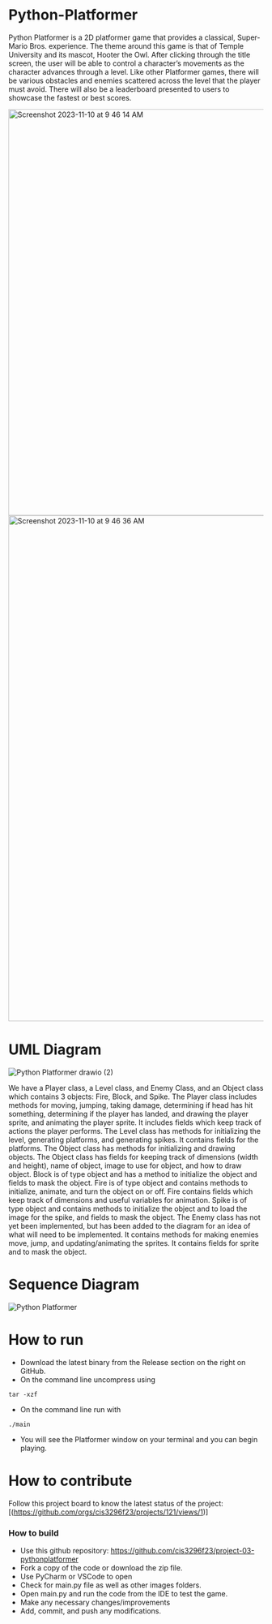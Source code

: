 # Python-Platformer
Python Platformer is a 2D platformer game that provides a classical, Super-Mario Bros. experience. The theme around this game is that of Temple University and its mascot, Hooter the Owl.  After clicking through the title screen, the user will be able to control a character’s movements as the character advances through a level. Like other Platformer games, there will be various obstacles and enemies scattered across the level that the player must avoid. There will also be a leaderboard presented to users to showcase the fastest or best scores.

<img width="801" alt="Screenshot 2023-11-10 at 9 46 14 AM" src="https://github.com/cis3296f23/project-03-pythonplatformer/assets/90412421/8e617e21-af45-4c4e-85c5-e7167fa2d6c1">
<img width="997" alt="Screenshot 2023-11-10 at 9 46 36 AM" src="https://github.com/cis3296f23/project-03-pythonplatformer/assets/90412421/fd3bebbb-aff8-4fd9-bfa6-0c1aaef8179f">

# UML Diagram
![Python Platformer drawio (2)](https://github.com/cis3296f23/project-03-pythonplatformer/assets/111991851/f95d3487-721a-4222-b719-976273abe95f)


We have a Player class, a Level class, and Enemy Class, and an Object class which contains 3 objects: Fire, Block, and Spike. The Player class includes methods for moving, jumping, taking damage, determining if head has hit something, determining if the player has landed, and drawing the player sprite, and animating the player sprite. It includes fields which keep track of actions the player performs. The Level class has methods for initializing the level, generating platforms, and generating spikes. It contains fields for the platforms. The Object class has methods for initializing and drawing objects. The Object class has fields for keeping track of dimensions (width and height), name of object, image to use for object, and how to draw object. Block is of type object and has a method to initialize the object and fields to mask the object. Fire is of type object and contains methods to initialize, animate, and turn the object on or off. Fire contains fields which keep track of dimensions and useful variables for animation. Spike is of type object and contains methods to initialize the object and to load the image for the spike, and fields to mask the object. The Enemy class has not yet been implemented, but has been added to the diagram for an idea of what will need to be implemented. It contains methods for making enemies move, jump, and updating/animating the sprites. It contains fields for sprite and to mask the object.

# Sequence Diagram
![Python Platformer](https://github.com/cis3296f23/project-03-pythonplatformer/assets/111991851/6a489f3b-489b-4bf9-b902-cebe15294be4)




# How to run
- Download the latest binary from the Release section on the right on GitHub.  
- On the command line uncompress using
```
tar -xzf  
```
- On the command line run with
```
./main
```
- You will see the Platformer window on your terminal and you can begin playing.

# How to contribute
Follow this project board to know the latest status of the project: [(https://github.com/orgs/cis3296f23/projects/121/views/1)]

### How to build
- Use this github repository: https://github.com/cis3296f23/project-03-pythonplatformer
- Fork a copy of the code or download the zip file.  
- Use PyCharm or VSCode to open 
- Check for main.py file as well as other images folders.
- Open main.py and run the code from the IDE to test the game.
- Make any necessary changes/improvements
- Add, commit, and push any modifications.
